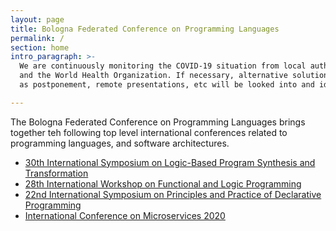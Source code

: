 ```yaml
---
layout: page
title: Bologna Federated Conference on Programming Languages
permalink: /
section: home
intro_paragraph: >-
  We are continuously monitoring the COVID-19 situation from local authorities
  and the World Health Organization. If necessary, alternative solutions, such
  as postponement, remote presentations, etc will be looked into and identified.

---
```

The Bologna Federated Conference on Programming Languages brings together teh following top level international conferences related to programming languages, and software architectures.

* [30th International Symposium on Logic-Based Program Synthesis and Transformation](https://nms.kcl.ac.uk/maribel.fernandez/LOPSTR2020/)
* [28th International Workshop on Functional and Logic Programming](http://helm.cs.unibo.it/wflp2020/)[](http://www.cse.chalmers.se/~abela/ppdp20/)
* [22nd International Symposium on Principles and Practice of Declarative Programming](http://www.cse.chalmers.se/~abela/ppdp20/)
* [International Conference on Microservices 2020](https://www.conf-micro.services/2020/)
